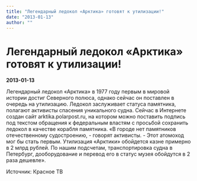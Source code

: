 ```yaml
---
title: "Легендарный ледокол «Арктика» готовят к утилизации!"
date: "2013-01-13"
author: ""
---
```


# Легендарный ледокол «Арктика» готовят к утилизации!

**2013-01-13** 

Легендарный ледокол «Арктика» в 1977 году первым в мировой истории достиг Северного полюса, однако сейчас он поставлен в очередь на утилизацию. Ледокол заслуживает статуса памятника, полагают активисты спасения уникального судна. Сейчас в Интернете создан сайт arktika.polarpost.ru, на котором можно поставить подпись под текстом обращения к федеральным властям с просьбой сохранить ледокол в качестве корабля памятника. «В городе нет памятников отечественному судостроению, - говорят активисты. - Этот атомоход мог бы стать первым. Утилизация «Арктики» обойдется казне примерно в 2 млрд рублей. По нашим подсчетам, транспортировка судна в Петербург, дооборудование и перевод его в статус музея обойдутся в 2 раза дешевле».

Источник: Красное ТВ